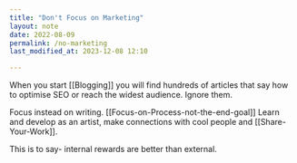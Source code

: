 ```yaml
---
title: "Don't Focus on Marketing"
layout: note
date: 2022-08-09
permalink: /no-marketing
last_modified_at: 2023-12-08 12:10

---
```


When you start [[Blogging]] you will find hundreds of articles that say how to optimise SEO or reach the widest audience. Ignore them.

Focus instead on writing. [[Focus-on-Process-not-the-end-goal]] Learn and develop as an artist, make connections with cool people and [[Share-Your-Work]].

This is to say- internal rewards are better than external. 

